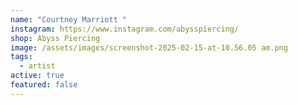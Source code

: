 ```yaml
---
name: "Courtney Marriott "
instagram: https://www.instagram.com/abysspiercing/
shop: Abyss Piercing
image: /assets/images/screenshot-2025-02-15-at-10.56.05 am.png
tags:
  - artist
active: true
featured: false
---
```

